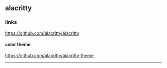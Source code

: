 ## alacritty

### links

https://github.com/alacritty/alacritty

#### color theme
https://github.com/alacritty/alacritty-theme

---
